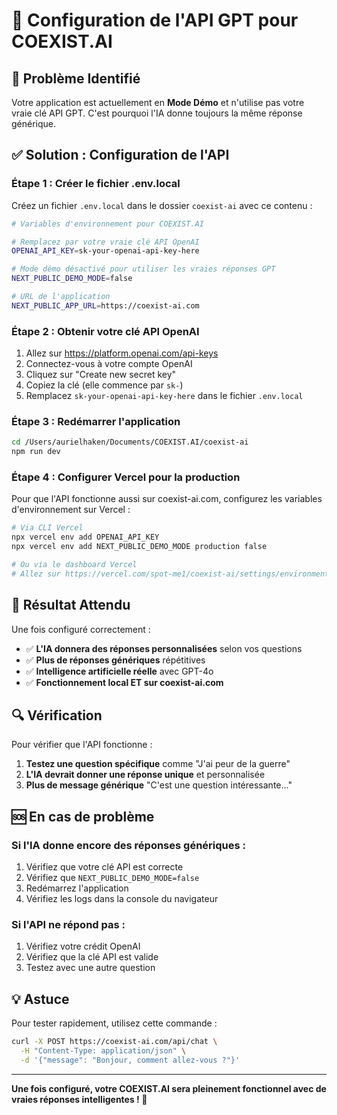 # 🔧 Configuration de l'API GPT pour COEXIST.AI

## 🚨 **Problème Identifié**

Votre application est actuellement en **Mode Démo** et n'utilise pas votre vraie clé API GPT. C'est pourquoi l'IA donne toujours la même réponse générique.

## ✅ **Solution : Configuration de l'API**

### **Étape 1 : Créer le fichier .env.local**

Créez un fichier `.env.local` dans le dossier `coexist-ai` avec ce contenu :

```bash
# Variables d'environnement pour COEXIST.AI

# Remplacez par votre vraie clé API OpenAI
OPENAI_API_KEY=sk-your-openai-api-key-here

# Mode démo désactivé pour utiliser les vraies réponses GPT
NEXT_PUBLIC_DEMO_MODE=false

# URL de l'application
NEXT_PUBLIC_APP_URL=https://coexist-ai.com
```

### **Étape 2 : Obtenir votre clé API OpenAI**

1. Allez sur https://platform.openai.com/api-keys
2. Connectez-vous à votre compte OpenAI
3. Cliquez sur "Create new secret key"
4. Copiez la clé (elle commence par `sk-`)
5. Remplacez `sk-your-openai-api-key-here` dans le fichier `.env.local`

### **Étape 3 : Redémarrer l'application**

```bash
cd /Users/aurielhaken/Documents/COEXIST.AI/coexist-ai
npm run dev
```

### **Étape 4 : Configurer Vercel pour la production**

Pour que l'API fonctionne aussi sur coexist-ai.com, configurez les variables d'environnement sur Vercel :

```bash
# Via CLI Vercel
npx vercel env add OPENAI_API_KEY
npx vercel env add NEXT_PUBLIC_DEMO_MODE production false

# Ou via le dashboard Vercel
# Allez sur https://vercel.com/spot-me1/coexist-ai/settings/environment-variables
```

## 🎯 **Résultat Attendu**

Une fois configuré correctement :

- ✅ **L'IA donnera des réponses personnalisées** selon vos questions
- ✅ **Plus de réponses génériques** répétitives
- ✅ **Intelligence artificielle réelle** avec GPT-4o
- ✅ **Fonctionnement local ET sur coexist-ai.com**

## 🔍 **Vérification**

Pour vérifier que l'API fonctionne :

1. **Testez une question spécifique** comme "J'ai peur de la guerre"
2. **L'IA devrait donner une réponse unique** et personnalisée
3. **Plus de message générique** "C'est une question intéressante..."

## 🆘 **En cas de problème**

### **Si l'IA donne encore des réponses génériques :**

1. Vérifiez que votre clé API est correcte
2. Vérifiez que `NEXT_PUBLIC_DEMO_MODE=false`
3. Redémarrez l'application
4. Vérifiez les logs dans la console du navigateur

### **Si l'API ne répond pas :**

1. Vérifiez votre crédit OpenAI
2. Vérifiez que la clé API est valide
3. Testez avec une autre question

## 💡 **Astuce**

Pour tester rapidement, utilisez cette commande :

```bash
curl -X POST https://coexist-ai.com/api/chat \
  -H "Content-Type: application/json" \
  -d '{"message": "Bonjour, comment allez-vous ?"}'
```

---

**Une fois configuré, votre COEXIST.AI sera pleinement fonctionnel avec de vraies réponses intelligentes ! 🚀**

